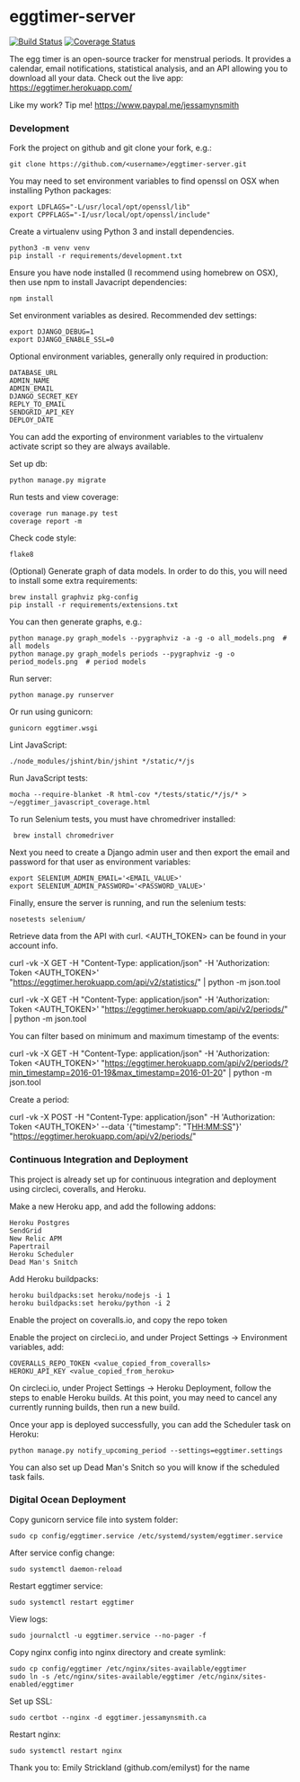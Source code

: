# eggtimer-server

[![Build Status](https://circleci.com/gh/jessamynsmith/eggtimer-server.svg?style=shield)](https://circleci.com/gh/jessamynsmith/eggtimer-server)
[![Coverage Status](https://coveralls.io/repos/jessamynsmith/eggtimer-server/badge.svg?branch=master)](https://coveralls.io/r/jessamynsmith/eggtimer-server?branch=master)

The egg timer is an open-source tracker for menstrual periods. It provides a calendar, email notifications, statistical analysis, and an API allowing you to download all your data. Check out the live app:
https://eggtimer.herokuapp.com/


Like my work? Tip me! https://www.paypal.me/jessamynsmith


### Development

Fork the project on github and git clone your fork, e.g.:

    git clone https://github.com/<username>/eggtimer-server.git
    
You may need to set environment variables to find openssl on OSX when installing Python packages:

    export LDFLAGS="-L/usr/local/opt/openssl/lib"
    export CPPFLAGS="-I/usr/local/opt/openssl/include"

Create a virtualenv using Python 3 and install dependencies.

    python3 -m venv venv
    pip install -r requirements/development.txt

Ensure you have node installed (I recommend using homebrew on OSX), then use npm to install Javacript dependencies:

    npm install

Set environment variables as desired. Recommended dev settings:

    export DJANGO_DEBUG=1
    export DJANGO_ENABLE_SSL=0

Optional environment variables, generally only required in production:

    DATABASE_URL
    ADMIN_NAME
    ADMIN_EMAIL
    DJANGO_SECRET_KEY
    REPLY_TO_EMAIL
    SENDGRID_API_KEY
    DEPLOY_DATE 
    
You can add the exporting of environment variables to the virtualenv activate script so they are always available.

Set up db:

    python manage.py migrate

Run tests and view coverage:

    coverage run manage.py test
    coverage report -m

Check code style:

    flake8

(Optional) Generate graph of data models. In order to do this, you will need to install some extra requirements:

    brew install graphviz pkg-config
    pip install -r requirements/extensions.txt
    
You can then generate graphs, e.g.:

    python manage.py graph_models --pygraphviz -a -g -o all_models.png  # all models
    python manage.py graph_models periods --pygraphviz -g -o period_models.png  # period models

Run server:

    python manage.py runserver
    
Or run using gunicorn:

    gunicorn eggtimer.wsgi

Lint JavaScript:

    ./node_modules/jshint/bin/jshint */static/*/js

Run JavaScript tests:

    mocha --require-blanket -R html-cov */tests/static/*/js/* > ~/eggtimer_javascript_coverage.html

To run Selenium tests, you must have chromedriver installed:

     brew install chromedriver

Next you need to create a Django admin user and then export the email and password for that user as environment variables:

    export SELENIUM_ADMIN_EMAIL='<EMAIL_VALUE>'
    export SELENIUM_ADMIN_PASSWORD='<PASSWORD_VALUE>'

Finally, ensure the server is running, and run the selenium tests:

    nosetests selenium/

Retrieve data from the API with curl. <AUTH_TOKEN> can be found in your account info.

curl -vk -X GET -H "Content-Type: application/json" -H 'Authorization: Token <AUTH_TOKEN>' "https://eggtimer.herokuapp.com/api/v2/statistics/" | python -m json.tool

curl -vk -X GET -H "Content-Type: application/json" -H 'Authorization: Token <AUTH_TOKEN>' "https://eggtimer.herokuapp.com/api/v2/periods/" | python -m json.tool

You can filter based on minimum and maximum timestamp of the events:

curl -vk -X GET -H "Content-Type: application/json" -H 'Authorization: Token <AUTH_TOKEN>' "https://eggtimer.herokuapp.com/api/v2/periods/?min_timestamp=2016-01-19&max_timestamp=2016-01-20" | python -m json.tool

Create a period:

curl -vk -X POST -H "Content-Type: application/json" -H 'Authorization: Token <AUTH_TOKEN>' --data '{"timestamp": "<YYYY-MM-DD>T<HH:MM:SS>"}' "https://eggtimer.herokuapp.com/api/v2/periods/" 

### Continuous Integration and Deployment

This project is already set up for continuous integration and deployment using circleci, coveralls,
and Heroku.

Make a new Heroku app, and add the following addons:

    Heroku Postgres
	SendGrid
	New Relic APM
	Papertrail
	Heroku Scheduler
	Dead Man's Snitch

Add Heroku buildpacks:

    heroku buildpacks:set heroku/nodejs -i 1
    heroku buildpacks:set heroku/python -i 2

Enable the project on coveralls.io, and copy the repo token

Enable the project on circleci.io, and under Project Settings -> Environment variables, add:

    COVERALLS_REPO_TOKEN <value_copied_from_coveralls>
    HEROKU_API_KEY <value_copied_from_heroku>

On circleci.io, under Project Settings -> Heroku Deployment, follow the steps to enable
Heroku builds. At this point, you may need to cancel any currently running builds, then run
a new build.

Once your app is deployed successfully, you can add the Scheduler task on Heroku:

    python manage.py notify_upcoming_period --settings=eggtimer.settings

You can also set up Dead Man's Snitch so you will know if the scheduled task fails.

### Digital Ocean Deployment

Copy gunicorn service file into system folder:

    sudo cp config/eggtimer.service /etc/systemd/system/eggtimer.service

After service config change:

    sudo systemctl daemon-reload

Restart eggtimer service:

    sudo systemctl restart eggtimer

View logs:

    sudo journalctl -u eggtimer.service --no-pager -f

Copy nginx config into nginx directory and create symlink:

    sudo cp config/eggtimer /etc/nginx/sites-available/eggtimer
    sudo ln -s /etc/nginx/sites-available/eggtimer /etc/nginx/sites-enabled/eggtimer

Set up SSL:

    sudo certbot --nginx -d eggtimer.jessamynsmith.ca

Restart nginx:

    sudo systemctl restart nginx


Thank you to:
Emily Strickland (github.com/emilyst) for the name

